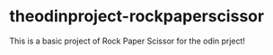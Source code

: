 # theodinproject-rockpaperscissor
This is a basic project of Rock Paper Scissor for the odin prject!
